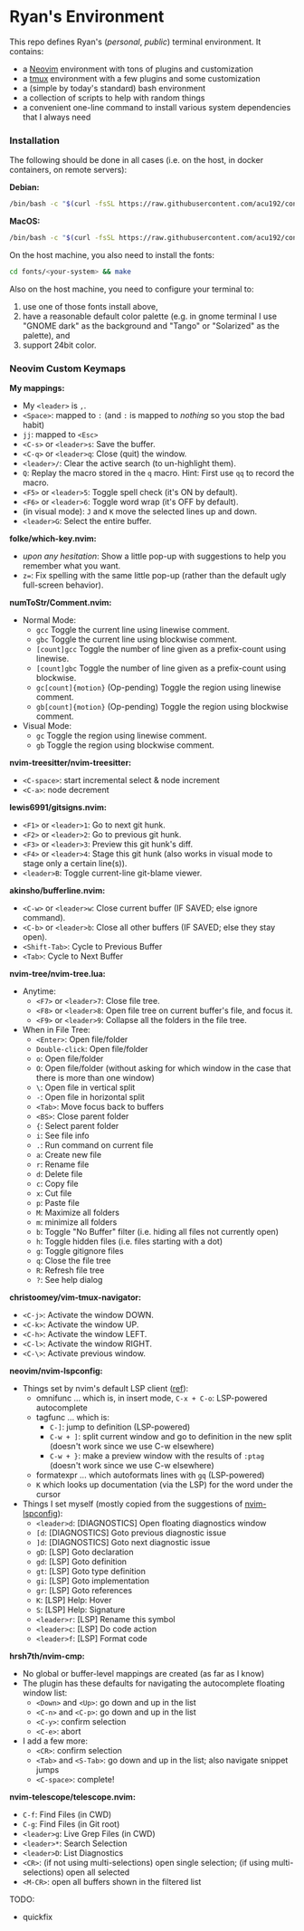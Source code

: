 # Ryan's Environment

This repo defines Ryan's (_personal_, _public_) terminal environment. It contains:
- a [Neovim](https://github.com/neovim/neovim) environment with tons of plugins and customization
- a [tmux](https://github.com/tmux/tmux/wiki) environment with a few plugins and some customization
- a (simple by today's standard) bash environment
- a collection of scripts to help with random things
- a convenient one-line command to install various system dependencies that I always need

### Installation

The following should be done in all cases (i.e. on the host, in docker containers, on remote servers):

**Debian:**
```bash
/bin/bash -c "$(curl -fsSL https://raw.githubusercontent.com/acu192/config-env/main/install_debian.bash)"
```

**MacOS:**
```bash
/bin/bash -c "$(curl -fsSL https://raw.githubusercontent.com/acu192/config-env/main/install_macos.bash)"
```

On the host machine, you also need to install the fonts:
```bash
cd fonts/<your-system> && make
```

Also on the host machine, you need to configure your terminal to:
1. use one of those fonts install above,
2. have a reasonable default color palette (e.g. in gnome terminal I use "GNOME dark" as the background and "Tango" or "Solarized" as the palette), and
3. support 24bit color.

### Neovim Custom Keymaps

**My mappings:**
 - My `<leader>` is `,`.
 - `<Space>`: mapped to `:` (and `:` is mapped to _nothing_ so you stop the bad habit)
 - `jj`: mapped to `<Esc>`
 - `<C-s>` or `<leader>s`: Save the buffer.
 - `<C-q>` or `<leader>q`: Close (quit) the window.
 - `<leader>/`: Clear the active search (to un-highlight them).
 - `Q`: Replay the macro stored in the `q` macro. Hint: First use `qq` to record the macro.
 - `<F5>` or `<leader>5`: Toggle spell check (it's ON by default).
 - `<F6>` or `<leader>6`: Toggle word wrap (it's OFF by default).
 - (in visual mode): `J` and `K` move the selected lines up and down.
 - `<leader>G`: Select the entire buffer.

**folke/which-key.nvim:**
 - _upon any hesitation_: Show a little pop-up with suggestions to help you remember what you want.
 - `z=`: Fix spelling with the same little pop-up (rather than the default ugly full-screen behavior).

**numToStr/Comment.nvim:**
 - Normal Mode:
   - `gcc` Toggle the current line using linewise comment.
   - `gbc` Toggle the current line using blockwise comment.
   - `[count]gcc` Toggle the number of line given as a prefix-count using linewise.
   - `[count]gbc` Toggle the number of line given as a prefix-count using blockwise.
   - `gc[count]{motion}` (Op-pending) Toggle the region using linewise comment.
   - `gb[count]{motion}` (Op-pending) Toggle the region using blockwise comment.
 - Visual Mode:
   - `gc` Toggle the region using linewise comment.
   - `gb` Toggle the region using blockwise comment.

**nvim-treesitter/nvim-treesitter:**
 - `<C-space>`: start incremental select & node increment
 - `<C-a>`: node decrement

**lewis6991/gitsigns.nvim:**
 - `<F1>` or `<leader>1`: Go to next git hunk.
 - `<F2>` or `<leader>2`: Go to previous git hunk.
 - `<F3>` or `<leader>3`: Preview this git hunk's diff.
 - `<F4>` or `<leader>4`: Stage this git hunk (also works in visual mode to stage only a certain line(s)).
 - `<leader>B`: Toggle current-line git-blame viewer.

**akinsho/bufferline.nvim:**
 - `<C-w>` or `<leader>w`: Close current buffer (IF SAVED; else ignore command).
 - `<C-b>` or `<leader>b`: Close all other buffers (IF SAVED; else they stay open).
 - `<Shift-Tab>`: Cycle to Previous Buffer
 - `<Tab>`: Cycle to Next Buffer

**nvim-tree/nvim-tree.lua:**
 - Anytime:
   - `<F7>` or `<leader>7`: Close file tree.
   - `<F8>` or `<leader>8`: Open file tree on current buffer's file, and focus it.
   - `<F9>` or `<leader>9`: Collapse all the folders in the file tree.
 - When in File Tree:
   - `<Enter>`: Open file/folder
   - `Double-click`: Open file/folder
   - `o`: Open file/folder
   - `O`: Open file/folder (without asking for which window in the case that there is more than one window)
   - `\`: Open file in vertical split
   - `-`: Open file in horizontal split
   - `<Tab>`: Move focus back to buffers
   - `<BS>`: Close parent folder
   - `{`: Select parent folder
   - `i`: See file info
   - `.`: Run command on current file
   - `a`: Create new file
   - `r`: Rename file
   - `d`: Delete file
   - `c`: Copy file
   - `x`: Cut file
   - `p`: Paste file
   - `M`: Maximize all folders
   - `m`: minimize all folders
   - `b`: Toggle "No Buffer" filter (i.e. hiding all files not currently open)
   - `h`: Toggle hidden files (i.e. files starting with a dot)
   - `g`: Toggle gitignore files
   - `q`: Close the file tree
   - `R`: Refresh file tree
   - `?`: See help dialog

**christoomey/vim-tmux-navigator:**
 - `<C-j>`: Activate the window DOWN.
 - `<C-k>`: Activate the window UP.
 - `<C-h>`: Activate the window LEFT.
 - `<C-l>`: Activate the window RIGHT.
 - `<C-\>`: Activate previous window.

**neovim/nvim-lspconfig:**
 - Things set by nvim's default LSP client ([ref](https://neovim.io/doc/user/lsp.html)):
   - omnifunc ... which is, in insert mode, `C-x + C-o`: LSP-powered autocomplete
   - tagfunc ... which is:
     - `C-]`: jump to definition (LSP-powered)
     - `C-w + ]`: split current window and go to definition in the new split (doesn't work since we use C-w elsewhere)
     - `C-w + }`: make a preview window with the results of `:ptag` (doesn't work since we use C-w elsewhere)
   - formatexpr ... which autoformats lines with `gq` (LSP-powered)
   - `K` which looks up documentation (via the LSP) for the word under the cursor
 - Things I set myself (mostly copied from the suggestions of [nvim-lspconfig](https://github.com/neovim/nvim-lspconfig#suggested-configuration)):
   - `<leader>d`: [DIAGNOSTICS] Open floating diagnostics window
   - `[d`: [DIAGNOSTICS] Goto previous diagnostic issue
   - `]d`: [DIAGNOSTICS] Goto next diagnostic issue
   - `gD`: [LSP] Goto declaration
   - `gd`: [LSP] Goto definition
   - `gt`: [LSP] Goto type definition
   - `gi`: [LSP] Goto implementation
   - `gr`: [LSP] Goto references
   - `K`: [LSP] Help: Hover
   - `S`: [LSP] Help: Signature
   - `<leader>r`: [LSP] Rename this symbol
   - `<leader>c`: [LSP] Do code action
   - `<leader>f`: [LSP] Format code

**hrsh7th/nvim-cmp:**
 - No global or buffer-level mappings are created (as far as I know)
 - The plugin has these defaults for navigating the autocomplete floating window list:
   - `<Down>` and `<Up>`: go down and up in the list
   - `<C-n>` and `<C-p>`: go down and up in the list
   - `<C-y>`: confirm selection
   - `<C-e>`: abort
 - I add a few more:
   - `<CR>`: confirm selection
   - `<Tab>` and `<S-Tab>`: go down and up in the list; also navigate snippet jumps
   - `<C-space>`: complete!

**nvim-telescope/telescope.nvim:**
 - `C-f`: Find Files (in CWD)
 - `C-g`: Find Files (in Git root)
 - `<leader>g`: Live Grep Files (in CWD)
 - `<leader>*`: Search Selection
 - `<leader>D`: List Diagnostics
 - `<CR>`: (if not using multi-selections) open single selection; (if using multi-selections) open all selected
 - `<M-CR>`: open all buffers shown in the filtered list

TODO:
 - quickfix
